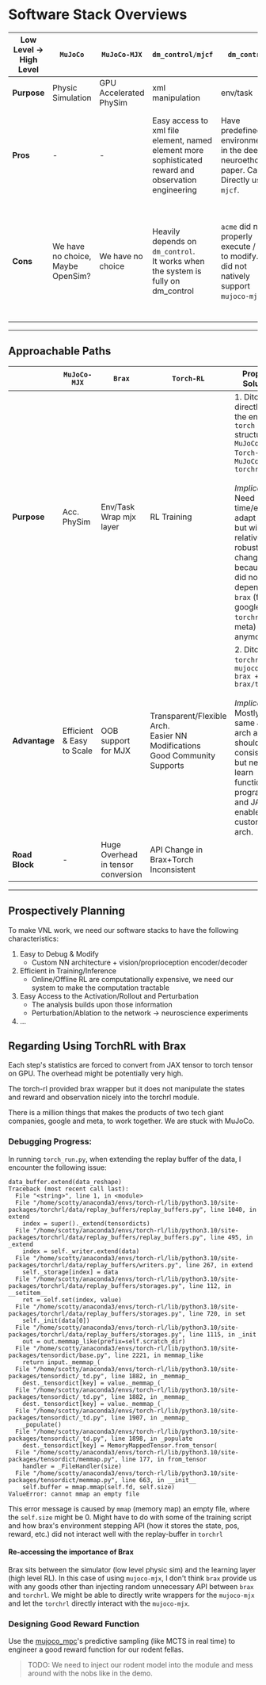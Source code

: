 # Software Stack Overviews

| Low Level -> High Level | `MuJoCo` | `MuJoCo-MJX` | `dm_control/mjcf` | `dm_control` | `brax` | `torch-rl` | `brax/training` | `acme` + `launchpad` |
|---|---|---|---|---|---|---|---|---|
| **Purpose** | Physic Simulation | GPU Accelerated PhySim | xml manipulation | env/task | env/task | RL Training | RL Training | RL Training + Distributed |
| **Pros** | - | - | Easy access to xml file element, named element more sophisticated reward and observation  engineering | Have predefined environments in the deep neuroethology paper.  Can Directly use `mjcf`. | Native support for `mujoco-mjx` <br> Seems to be more sample efficient in certain algorithm implementation such as `ppo` | Easy to use, good documentation and community supports | Everything in JAX, significant speed up. | what they used in google in the deep neuroehtology paper. |
| **Cons** | We have no choice, Maybe OpenSim? | We have no choice | Heavily depends on `dm_control`. <br> It works when the system is fully on dm_control  | `acme` did not properly execute / hard to modify. <br> did not natively support  `mujoco-mjx`. | Still in early development. The nature of compilation +  model complexity makes it harder to debug. We need to re-invent the wheel  of `dm_control/mjcf` | Overhead in converting JAX->torch tensor in every env steps. <br> Need to reinvent the wheel, to adapt `dm_control/mjcf` and `mujoco-mjx` | Did not have a reliable checkpoint system yet, which means that we cannot have reproducible results. | No Documentation, elusive wrappers,  open source but not open hardware protocols |

---

## Approachable Paths

|  | `MuJoCo-MJX` | `Brax` | `Torch-RL` | **Proposed Solutions** |
|---|---|---|---|---|
| **Purpose** | Acc. PhySim  | Env/Task <br>Wrap mjx layer | RL Training | 1. Ditch `Brax`, directly warp the env using `torch` structure<br>`MuJoCo + Torch-RL` or `MuJoCo-MJX + torchrl`<br><br>_Implications:_ Need time/effort to adapt APIs, but will be relatively robust to changes because we did not depend on `brax` (from google) by `torchrl` (by meta) anymore |
| **Advantage** | Efficient & Easy to Scale | OOB support for MJX | Transparent/Flexible Arch.<br>Easier NN Modifications<br>Good Community Supports | 2. Ditch `torchrl`, use `mujoco-mjx + brax + brax/training`<br><br>_Implications:_ Mostly under same JAX arch and API should be consistent, but need to learn functional programming and JAX to enable custom NN arch.  |
| **Road Block** | - | Huge Overhead in tensor conversion | API Change in Brax+Torch Inconsistent |  |

---
## Prospectively Planning

To make VNL work, we need our software stacks to have the following characteristics:

1. Easy to Debug & Modify
    - Custom NN architecture + vision/proprioception encoder/decoder
2. Efficient in Training/Inference
    - Online/Offline RL are computationally expensive, we need our system to make the computation tractable
3. Easy Access to the Activation/Rollout and Perturbation
    - The analysis builds upon those information
    - Perturbation/Ablation to the network -> neuroscience experiments
4. ...


## Regarding Using TorchRL with Brax

Each step's statistics are forced to convert from JAX tensor to torch tensor on GPU. The overhead might be potentially very high.

The torch-rl provided brax wrapper but it does not manipulate the states and reward and observation nicely into the torchrl module.

There is a million things that makes the products of two tech giant companies, google and meta, to work together. We are stuck with MuJoCo.


### Debugging Progress: 
In running `torch_run.py`, when extending the replay buffer of the data, I encounter the following issue:

```
data_buffer.extend(data_reshape)
Traceback (most recent call last):
  File "<string>", line 1, in <module>
  File "/home/scotty/anaconda3/envs/torch-rl/lib/python3.10/site-packages/torchrl/data/replay_buffers/replay_buffers.py", line 1040, in extend
    index = super()._extend(tensordicts)
  File "/home/scotty/anaconda3/envs/torch-rl/lib/python3.10/site-packages/torchrl/data/replay_buffers/replay_buffers.py", line 495, in _extend
    index = self._writer.extend(data)
  File "/home/scotty/anaconda3/envs/torch-rl/lib/python3.10/site-packages/torchrl/data/replay_buffers/writers.py", line 267, in extend
    self._storage[index] = data
  File "/home/scotty/anaconda3/envs/torch-rl/lib/python3.10/site-packages/torchrl/data/replay_buffers/storages.py", line 112, in __setitem__
    ret = self.set(index, value)
  File "/home/scotty/anaconda3/envs/torch-rl/lib/python3.10/site-packages/torchrl/data/replay_buffers/storages.py", line 720, in set
    self._init(data[0])
  File "/home/scotty/anaconda3/envs/torch-rl/lib/python3.10/site-packages/torchrl/data/replay_buffers/storages.py", line 1115, in _init
    out = out.memmap_like(prefix=self.scratch_dir)
  File "/home/scotty/anaconda3/envs/torch-rl/lib/python3.10/site-packages/tensordict/base.py", line 2221, in memmap_like
    return input._memmap_(
  File "/home/scotty/anaconda3/envs/torch-rl/lib/python3.10/site-packages/tensordict/_td.py", line 1882, in _memmap_
    dest._tensordict[key] = value._memmap_(
  File "/home/scotty/anaconda3/envs/torch-rl/lib/python3.10/site-packages/tensordict/_td.py", line 1882, in _memmap_
    dest._tensordict[key] = value._memmap_(
  File "/home/scotty/anaconda3/envs/torch-rl/lib/python3.10/site-packages/tensordict/_td.py", line 1907, in _memmap_
    _populate()
  File "/home/scotty/anaconda3/envs/torch-rl/lib/python3.10/site-packages/tensordict/_td.py", line 1898, in _populate
    dest._tensordict[key] = MemoryMappedTensor.from_tensor(
  File "/home/scotty/anaconda3/envs/torch-rl/lib/python3.10/site-packages/tensordict/memmap.py", line 177, in from_tensor
    handler = _FileHandler(size)
  File "/home/scotty/anaconda3/envs/torch-rl/lib/python3.10/site-packages/tensordict/memmap.py", line 663, in __init__
    self.buffer = mmap.mmap(self.fd, self.size)
ValueError: cannot mmap an empty file
```

This error message is caused by `mmap` (memory map) an empty file, where the `self.size` might be 0. Might have to do with some of the training script and how brax's environment stepping API (how it stores the state, pos, reward, etc.) did not interact well with the replay-buffer in `torchrl` 

#### Re-accessing the importance of Brax

Brax sits between the simulator (low level physic sim) and the learning layer (high level RL). In this case of using `mujoco-mjx`, I don't think `brax` provide us with any goods other than injecting random unnecessary API between `brax` and `torchrl`. We might be able to directly write wrappers for the `mujoco-mjx` and let the `torchrl` directly interact with the `mujoco-mjx`.

### Designing Good Reward Function

Use the [mujoco_mpc](https://github.com/google-deepmind/mujoco_mpc)'s predictive sampling (like MCTS in real time) to engineer a good reward function for our rodent fellas. 


> TODO: We need to inject our rodent model into the module and mess around with the nobs like in the demo.

